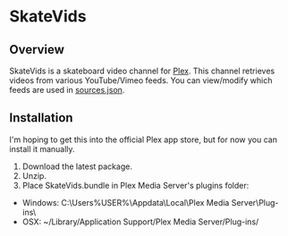 # SkateVids

## Overview

SkateVids is a skateboard video channel for [Plex](http://plexapp.com). This channel retrieves videos from various YouTube/Vimeo feeds. You can view/modify which feeds are used in [sources.json](https://github.com/tmcknight/SkateVids/blob/master/SkateVids.bundle/Contents/Resources/sources.json).

## Installation

I'm hoping to get this into the official Plex app store, but for now you can install it manually.

1. Download the latest package.
2. Unzip.
3. Place SkateVids.bundle in Plex Media Server's plugins folder:
* Windows: C:\Users\%USER%\Appdata\Local\Plex Media Server\Plug-ins\
* OSX: ~/Library/Application Support/Plex Media Server/Plug-ins/